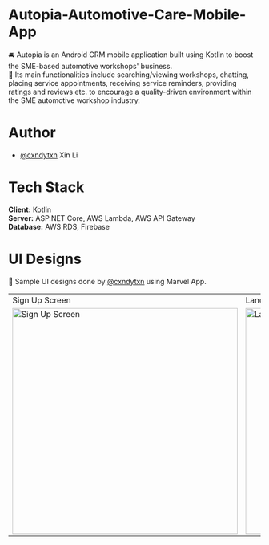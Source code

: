# Autopia-Automotive-Care-Mobile-App
:oncoming_automobile: Autopia is an Android CRM mobile application built using Kotlin to boost the SME-based automotive workshops' business. <br />
:iphone: Its main functionalities include searching/viewing workshops, chatting, placing service appointments, receiving service reminders, providing ratings and reviews etc. to encourage a quality-driven environment within the SME automotive workshop industry.

# Author
- [@cxndytxn](https://www.github.com/cxndytxn) Xin Li

# Tech Stack
**Client:** Kotlin <br/>
**Server:** ASP.NET Core, AWS Lambda, AWS API Gateway <br />
**Database:** AWS RDS, Firebase

# UI Designs
:art: Sample UI designs done by [@cxndytxn](https://www.github.com/cxndytxn) using Marvel App.

<table>
  <tr>
    <td>Sign Up Screen</td>
    <td>Landing Screen</td>
    <td>Restaurants Screen</td>
  </tr>
  <tr>
    <td>
      <img src="https://user-images.githubusercontent.com/72306553/229396060-9d89e97e-d585-4678-afe5-09d6015adf12.PNG" height="450" alt="Sign Up Screen" />
    </td>
    <td>
      <img src="https://user-images.githubusercontent.com/72306553/229395685-e0b4bd84-1c2c-4058-99d8-fae0b7d93557.PNG" height="450" alt="Landing Screen" />
    </td>
    <td>
      <img src="https://user-images.githubusercontent.com/72306553/229395799-5d65ec12-a1b3-4ce7-b461-b55f2e8a49fc.PNG" height="450" alt="Restaurants Screen" />
    </td>
  </tr>
</table>
